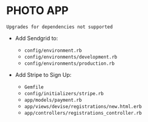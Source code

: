 # PHOTO APP

`Upgrades for dependencies not supported`

- Add Sendgrid to:
  - `config/environment.rb`
  - `config/environments/development.rb`
  - `config/environments/production.rb`

- Add Stripe to Sign Up:
  - `Gemfile`
  - `config/initializers/stripe.rb`
  - `app/models/payment.rb`
  - `app/views/devise/registrations/new.html.erb`
  - `app/controllers/registrations_controller.rb`

